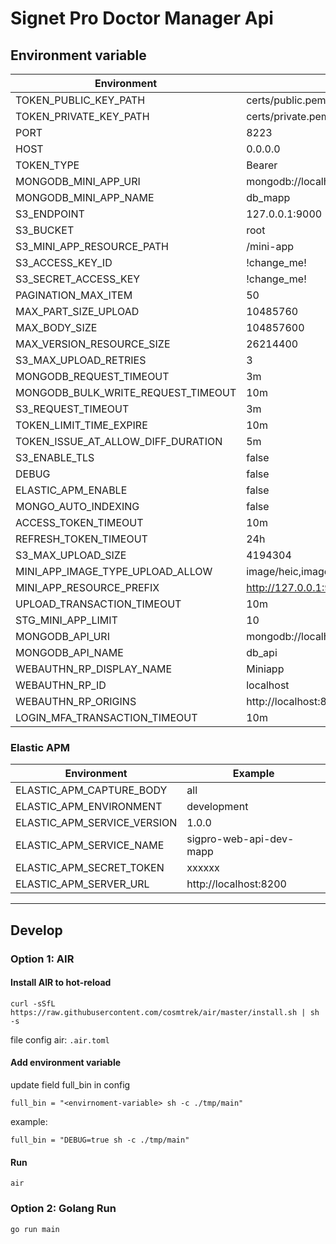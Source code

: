 # Signet Pro Doctor Manager Api

## Environment variable

| Environment                        | Default                                                        | Separator |
|------------------------------------|----------------------------------------------------------------|-----------|
| TOKEN_PUBLIC_KEY_PATH              | certs/public.pem                                               |           |
| TOKEN_PRIVATE_KEY_PATH             | certs/private.pem                                              |           |
| PORT                               | 8223                                                           |           |
| HOST                               | 0.0.0.0                                                        |           |
| TOKEN_TYPE                         | Bearer                                                         |           |
| MONGODB_MINI_APP_URI               | mongodb://localhost:27017                                      |           |
| MONGODB_MINI_APP_NAME              | db_mapp                                                        |           |
| S3_ENDPOINT                        | 127.0.0.1:9000                                                 |           |
| S3_BUCKET                          | root                                                           |           |
| S3_MINI_APP_RESOURCE_PATH          | /mini-app                                                      |           |
| S3_ACCESS_KEY_ID                   | !change_me!                                                    |           |
| S3_SECRET_ACCESS_KEY               | !change_me!                                                    |           |
| PAGINATION_MAX_ITEM                | 50                                                             |           |
| MAX_PART_SIZE_UPLOAD               | 10485760                                                       |           |
| MAX_BODY_SIZE                      | 104857600                                                      |           |
| MAX_VERSION_RESOURCE_SIZE          | 26214400                                                       |           |
| S3_MAX_UPLOAD_RETRIES              | 3                                                              |           |
| MONGODB_REQUEST_TIMEOUT            | 3m                                                             |           |
| MONGODB_BULK_WRITE_REQUEST_TIMEOUT | 10m                                                            |           |
| S3_REQUEST_TIMEOUT                 | 3m                                                             |           |
| TOKEN_LIMIT_TIME_EXPIRE            | 10m                                                            |           |
| TOKEN_ISSUE_AT_ALLOW_DIFF_DURATION | 5m                                                             |           |
| S3_ENABLE_TLS                      | false                                                          |           |
| DEBUG                              | false                                                          |           |
| ELASTIC_APM_ENABLE                 | false                                                          |           |
| MONGO_AUTO_INDEXING                | false                                                          |           |
| ACCESS_TOKEN_TIMEOUT               | 10m                                                            |           |
| REFRESH_TOKEN_TIMEOUT              | 24h                                                            |           |
| S3_MAX_UPLOAD_SIZE                 | 4194304                                                        |           |
| MINI_APP_IMAGE_TYPE_UPLOAD_ALLOW   | image/heic,image/png,image/jpeg,image/webp,image/bmp,image/gif | ,         |
| MINI_APP_RESOURCE_PREFIX           | http://127.0.0.1:9000/resources                                |           |
| UPLOAD_TRANSACTION_TIMEOUT         | 10m                                                            |           |
| STG_MINI_APP_LIMIT                 | 10                                                             |           |
| MONGODB_API_URI                    | mongodb://localhost:27017                                      |           |
| MONGODB_API_NAME                   | db_api                                                         |           |
| WEBAUTHN_RP_DISPLAY_NAME           | Miniapp                                                        |           |
| WEBAUTHN_RP_ID                     | localhost                                                      |           |
| WEBAUTHN_RP_ORIGINS                | http://localhost:8082                                          | ,         |
| LOGIN_MFA_TRANSACTION_TIMEOUT      | 10m                                                            |           |

### Elastic APM

| Environment                 | Example                 |
|-----------------------------|-------------------------|
| ELASTIC_APM_CAPTURE_BODY    | all                     |
| ELASTIC_APM_ENVIRONMENT     | development             |
| ELASTIC_APM_SERVICE_VERSION | 1.0.0                   |
| ELASTIC_APM_SERVICE_NAME    | sigpro-web-api-dev-mapp |
| ELASTIC_APM_SECRET_TOKEN    | xxxxxx                  |
| ELASTIC_APM_SERVER_URL      | http://localhost:8200   |

---

## Develop

### Option 1: AIR

#### Install AIR to hot-reload

```shell
curl -sSfL https://raw.githubusercontent.com/cosmtrek/air/master/install.sh | sh -s
```

file config air: `.air.toml`

#### Add environment variable

update field full_bin in config

```
full_bin = "<envirnoment-variable> sh -c ./tmp/main"
```

example:

```
full_bin = "DEBUG=true sh -c ./tmp/main"
```

#### Run

```shell
air
```

### Option 2: Golang Run

```shell
go run main
```
